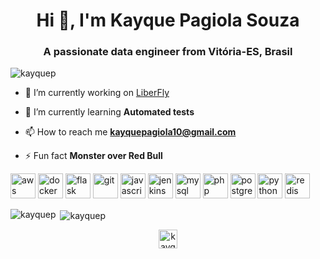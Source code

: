 <h1 align="center">Hi 👋, I'm Kayque Pagiola Souza</h1>
<h3 align="center">A passionate data engineer from Vitória-ES, Brasil</h3>

<p align="left"> <img src="https://komarev.com/ghpvc/?username=kayquep" alt="kayquep" /> </p>

- 🔭 I’m currently working on [LiberFly](https://www.liberfly.com.br/)

- 🌱 I’m currently learning **Automated tests**

- 📫 How to reach me **kayquepagiola10@gmail.com**

- ⚡ Fun fact **Monster over Red Bull**

<p align="left"><img src="https://devicons.github.io/devicon/devicon.git/icons/amazonwebservices/amazonwebservices-original-wordmark.svg" alt="aws" width="40" height="40"/> <img src="https://devicons.github.io/devicon/devicon.git/icons/docker/docker-original-wordmark.svg" alt="docker" width="40" height="40"/> <img src="https://www.vectorlogo.zone/logos/pocoo_flask/pocoo_flask-icon.svg" alt="flask" width="40" height="40"/> <img src="https://www.vectorlogo.zone/logos/git-scm/git-scm-icon.svg" alt="git" width="40" height="40"/> <img src="https://devicons.github.io/devicon/devicon.git/icons/javascript/javascript-original.svg" alt="javascript" width="40" height="40"/> <img src="https://www.vectorlogo.zone/logos/jenkins/jenkins-icon.svg" alt="jenkins" width="40" height="40"/> <img src="https://devicons.github.io/devicon/devicon.git/icons/mysql/mysql-original-wordmark.svg" alt="mysql" width="40" height="40"/> <img src="https://devicons.github.io/devicon/devicon.git/icons/php/php-original.svg" alt="php" width="40" height="40"/> <img src="https://devicons.github.io/devicon/devicon.git/icons/postgresql/postgresql-original-wordmark.svg" alt="postgresql" width="40" height="40"/> <img src="https://devicons.github.io/devicon/devicon.git/icons/python/python-original.svg" alt="python" width="40" height="40"/> <img src="https://devicons.github.io/devicon/devicon.git/icons/redis/redis-original-wordmark.svg" alt="redis" width="40" height="40"/></p>
<p><img align="left" src="https://github-readme-stats.vercel.app/api/top-langs/?username=kayquep&layout=compact&hide=html" alt="kayquep" /></p>

<p>&nbsp;<img align="center" src="https://github-readme-stats.vercel.app/api?username=kayquep&show_icons=true&count_private=true" alt="kayquep" /></p>

<p align="center">
<a href="https://linkedin.com/in/kayque-pagiola-souza-798383139" target="blank"><img align="center" src="https://cdn.jsdelivr.net/npm/simple-icons@3.0.1/icons/linkedin.svg" alt="kayque-pagiola-souza-798383139" height="30" width="30" /></a>
</p>
